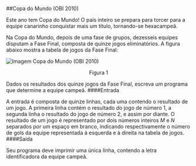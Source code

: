 ##Copa do Mundo (OBI 2010)

Este ano tem Copa do Mundo! O país inteiro se prepara para torcer para a equipe canarinho conquistar mais um título, tornando-se hexacampeã.

Na Copa do Mundo, depois de uma fase de grupos, dezesseis equipes disputam a Fase Final, composta de quinze jogos eliminatórios. A figura abaixo mostra a tabela de jogos da Fase Final:

<img src="https://api.neps.academy/image/1358.png" title="Imagem Copa do Mundo (OBI 2010)">
<p align="center">Figura 1</p>

Dados os resultados dos quinze jogos da Fase Final, escreva um programa que determine a equipe campeã.
####Entrada

A entrada é composta de quinze linhas, cada uma contendo o resultado de um jogo. A primeira linha contém o resultado do jogo de número 1, a segunda linha o resultado do jogo de número 2, e assim por diante. O resultado de um jogo é representado por dois números inteiros *M* e *N* separados por um espaço em branco, indicando respectivamente o número de gols da equipe representada à esquerda e à direita na tabela de jogos.
####Saída

Seu programa deve imprimir uma única linha, contendo a letra identificadora da equipe campeã.